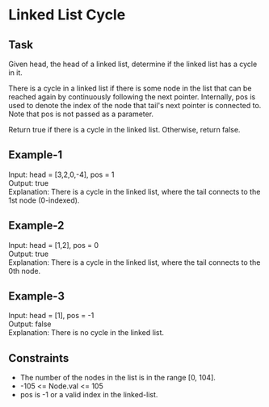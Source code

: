 # Linked List Cycle

## Task
Given head, the head of a linked list, determine if the linked list has a cycle in it.

There is a cycle in a linked list if there is some node in the list that can be reached again by continuously following the next pointer. Internally, pos is used to denote the index of the node that tail's next pointer is connected to. Note that pos is not passed as a parameter.

Return true if there is a cycle in the linked list. Otherwise, return false.

## Example-1
Input: head = [3,2,0,-4], pos = 1  
Output: true  
Explanation: There is a cycle in the linked list, where the tail connects to the 1st node (0-indexed).


## Example-2
Input: head = [1,2], pos = 0  
Output: true  
Explanation: There is a cycle in the linked list, where the tail connects to the 0th node.  


## Example-3
Input: head = [1], pos = -1  
Output: false   
Explanation: There is no cycle in the linked list. 


## Constraints
- The number of the nodes in the list is in the range [0, 104].
- -105 <= Node.val <= 105
- pos is -1 or a valid index in the linked-list.
